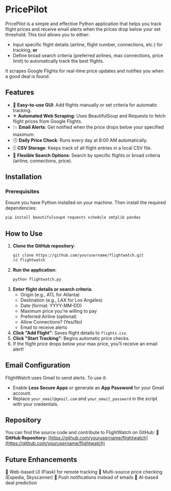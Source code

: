# PricePilot

PricePilot is a simple and effective Python application that helps you track flight prices and receive email alerts when the prices drop below your set threshold. This tool allows you to either:
- Input specific flight details (airline, flight number, connections, etc.) for tracking, **or**
- Define broad search criteria (preferred airlines, max connections, price limit) to automatically track the best flights.

It scrapes Google Flights for real-time price updates and notifies you when a good deal is found.

## Features
- 📌 **Easy-to-use GUI**: Add flights manually or set criteria for automatic tracking.
- ✈ **Automated Web Scraping**: Uses BeautifulSoup and Requests to fetch flight prices from Google Flights.
- 📉 **Email Alerts**: Get notified when the price drops below your specified maximum.
- 🕒 **Daily Price Check**: Runs every day at 8:00 AM automatically.
- 🗄 **CSV Storage**: Keeps track of all flight entries in a local CSV file.
- 🔎 **Flexible Search Options**: Search by specific flights or broad criteria (airline, connections, price).

## Installation
### Prerequisites
Ensure you have Python installed on your machine. Then install the required dependencies:
```bash
pip install beautifulsoup4 requests schedule smtplib pandas
```

## How to Use
1. **Clone the GitHub repository**:
   ```bash
   git clone https://github.com/yourusername/flightwatch.git
   cd flightwatch
   ```
2. **Run the application**:
   ```bash
   python flightwatch.py
   ```
3. **Enter flight details or search criteria**:
   - Origin (e.g., ATL for Atlanta)
   - Destination (e.g., LAX for Los Angeles)
   - Date (format: YYYY-MM-DD)
   - Maximum price you're willing to pay
   - Preferred Airline (optional)
   - Allow Connections? (Yes/No)
   - Email to receive alerts
4. **Click "Add Flight"**: Saves flight details to `flights.csv`.
5. **Click "Start Tracking"**: Begins automatic price checks.
6. If the flight price drops below your max price, you’ll receive an email alert!

## Email Configuration
FlightWatch uses Gmail to send alerts. To use it:
- Enable **Less Secure Apps** or generate an **App Password** for your Gmail account.
- Replace `your_email@gmail.com` and `your_email_password` in the script with your credentials.

## Repository
You can find the source code and contribute to FlightWatch on GitHub:
🔗 **GitHub Repository:** [https://github.com/yourusername/flightwatch](https://github.com/yourusername/flightwatch)

## Future Enhancements
🚀 Web-based UI (Flask) for remote tracking
🚀 Multi-source price checking (Expedia, Skyscanner)
🚀 Push notifications instead of emails
🚀 AI-based deal prediction


